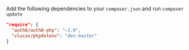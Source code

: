 Add the following dependencies to your `composer.json` and run `composer update`

```json
"require": {
  "auth0/auth0-php": "~1.0",
  "vlucas/phpdotenv": "dev-master"
}
```
